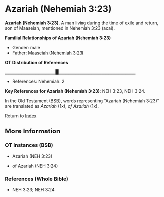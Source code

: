 # Azariah (Nehemiah 3:23)
**Azariah (Nehemiah 3:23)**. 
A man living during the time of exile and return, son of Maaseiah, mentioned in Nehemiah 3:23 (acai). 




**Familial Relationships of Azariah (Nehemiah 3:23)**


* Gender: male
* Father: [Maaseiah (Nehemiah 3:23)](Maaseiah.10.md)


**OT Distribution of References**

▁▁▁▁▁▁▁▁▁▁▁▁▁▁▁█▁▁▁▁▁▁▁▁▁▁▁▁▁▁▁▁▁▁▁▁▁▁▁
* References: Nehemiah: 2



**Key References for Azariah (Nehemiah 3:23)**: 
NEH 3:23, NEH 3:24. 


In the Old Testament (BSB), words representing “Azariah (Nehemiah 3:23)” are translated as 
*Azariah* (1x), *of Azariah* (1x). 




Return to [Index](00-Index.md)

## More Information

### OT Instances (BSB)

* Azariah (NEH 3:23)

* of Azariah (NEH 3:24)



### References (Whole Bible)

* NEH 3:23; NEH 3:24



